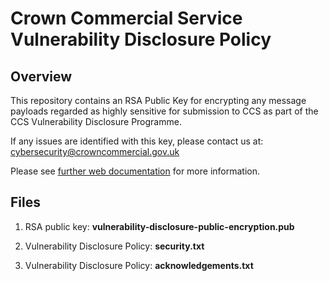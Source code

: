 # Crown Commercial Service Vulnerability Disclosure Policy

## Overview

This repository contains an RSA Public Key for encrypting any message payloads regarded as highly sensitive for submission to CCS as part of the CCS Vulnerability Disclosure Programme. 

If any issues are identified with this key, please contact us at: cybersecurity@crowncommercial.gov.uk

Please see [further web documentation](https://www.crowncommercial.gov.uk/about-ccs/vulnerability-disclosure-policy/) for more information.

## Files

1. RSA public key: **vulnerability-disclosure-public-encryption.pub**

2. Vulnerability Disclosure Policy: **security.txt**

3. Vulnerability Disclosure Policy: **acknowledgements.txt**
